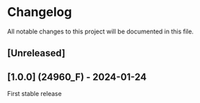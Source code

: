 # Changelog

All notable changes to this project will be documented in this file.

## [Unreleased]

## [1.0.0] (24960_F) - 2024-01-24
First stable release
